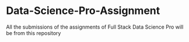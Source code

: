 # Data-Science-Pro-Assignment
All the submissions of the assignments of Full Stack Data Science Pro will be from this repository
